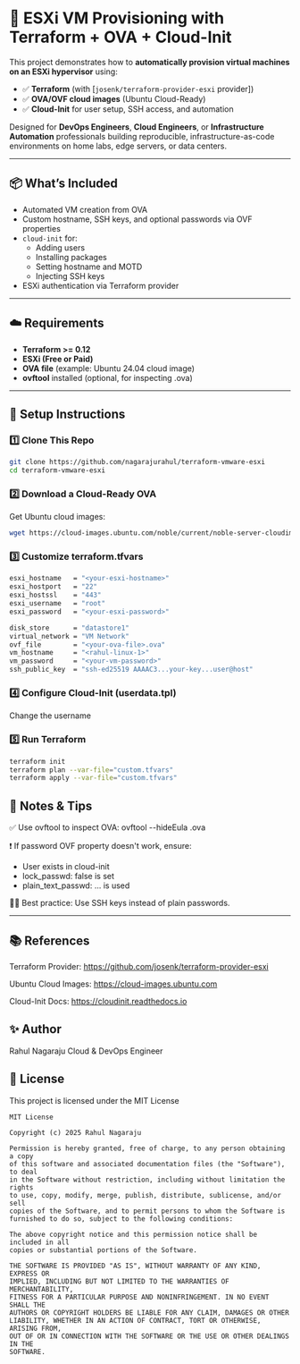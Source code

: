 # 🚀 ESXi VM Provisioning with Terraform + OVA + Cloud-Init

This project demonstrates how to **automatically provision virtual machines on an ESXi hypervisor** using:

- ✅ **Terraform** (with [`josenk/terraform-provider-esxi` provider])
- ✅ **OVA/OVF cloud images** (Ubuntu Cloud-Ready)
- ✅ **Cloud-Init** for user setup, SSH access, and automation

Designed for **DevOps Engineers**, **Cloud Engineers**, or **Infrastructure Automation** professionals building reproducible, infrastructure-as-code environments on home labs, edge servers, or data centers.

---

## 📦 What’s Included

- Automated VM creation from OVA
- Custom hostname, SSH keys, and optional passwords via OVF properties
- `cloud-init` for:
  - Adding users
  - Installing packages
  - Setting hostname and MOTD
  - Injecting SSH keys
- ESXi authentication via Terraform provider

---

## ☁️ Requirements

- **Terraform >= 0.12**
- **ESXi (Free or Paid)**
- **OVA file** (example: Ubuntu 24.04 cloud image)
- **ovftool** installed (optional, for inspecting .ova)

---

## 🔧 Setup Instructions

### 1️⃣ Clone This Repo

```bash
git clone https://github.com/nagarajurahul/terraform-vmware-esxi
cd terraform-vmware-esxi
```

### 2️⃣ Download a Cloud-Ready OVA
Get Ubuntu cloud images:

```bash
wget https://cloud-images.ubuntu.com/noble/current/noble-server-cloudimg-amd64.ova
```


### 3️⃣ Customize terraform.tfvars

```bash
esxi_hostname   = "<your-esxi-hostname>"
esxi_hostport   = "22"
esxi_hostssl    = "443"
esxi_username   = "root"
esxi_password   = "<your-esxi-password>"

disk_store      = "datastore1"
virtual_network = "VM Network"
ovf_file        = "<your-ova-file>.ova"
vm_hostname     = "<rahul-linux-1>"
vm_password     = "<your-vm-password>"
ssh_public_key  = "ssh-ed25519 AAAAC3...your-key...user@host"
```

### 4️⃣ Configure Cloud-Init (userdata.tpl)

Change the username

### 5️⃣ Run Terraform

```bash
terraform init
terraform plan --var-file="custom.tfvars"
terraform apply --var-file="custom.tfvars"
```


## 🧠 Notes & Tips

✅ Use ovftool to inspect OVA: ovftool --hideEula <your-ova-file>.ova

❗ If password OVF property doesn't work, ensure:

- User exists in cloud-init
- lock_passwd: false is set
- plain_text_passwd: ... is used

🧑‍💻 Best practice: Use SSH keys instead of plain passwords.


---

## 📚 References

Terraform Provider: <https://github.com/josenk/terraform-provider-esxi>

Ubuntu Cloud Images: <https://cloud-images.ubuntu.com>

Cloud-Init Docs: <https://cloudinit.readthedocs.io>

## ✨ Author

Rahul Nagaraju
Cloud & DevOps Engineer

## 📄 License
This project is licensed under the MIT License

```
MIT License

Copyright (c) 2025 Rahul Nagaraju

Permission is hereby granted, free of charge, to any person obtaining a copy
of this software and associated documentation files (the "Software"), to deal
in the Software without restriction, including without limitation the rights
to use, copy, modify, merge, publish, distribute, sublicense, and/or sell
copies of the Software, and to permit persons to whom the Software is
furnished to do so, subject to the following conditions:

The above copyright notice and this permission notice shall be included in all
copies or substantial portions of the Software.

THE SOFTWARE IS PROVIDED "AS IS", WITHOUT WARRANTY OF ANY KIND, EXPRESS OR
IMPLIED, INCLUDING BUT NOT LIMITED TO THE WARRANTIES OF MERCHANTABILITY,
FITNESS FOR A PARTICULAR PURPOSE AND NONINFRINGEMENT. IN NO EVENT SHALL THE
AUTHORS OR COPYRIGHT HOLDERS BE LIABLE FOR ANY CLAIM, DAMAGES OR OTHER
LIABILITY, WHETHER IN AN ACTION OF CONTRACT, TORT OR OTHERWISE, ARISING FROM,
OUT OF OR IN CONNECTION WITH THE SOFTWARE OR THE USE OR OTHER DEALINGS IN THE
SOFTWARE.

```